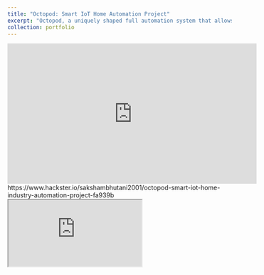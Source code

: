 ```yaml
---
title: "Octopod: Smart IoT Home Automation Project"
excerpt: "Octopod, a uniquely shaped full automation system that allows you to monitor your industry and keep security with AI and smart RFID locks.<br/><img src='/images/Octopod.jpeg'><br/>"
collection: portfolio
---
```


<iframe width="560" height="315" src="https://www.youtube.com/embed/HFBD5NxqAko" title="YouTube video player" frameborder="0" allow="accelerometer; autoplay; clipboard-write; encrypted-media; gyroscope; picture-in-picture" allowfullscreen></iframe>
https://www.hackster.io/sakshambhutani2001/octopod-smart-iot-home-industry-automation-project-fa939b

<iframe src="https://www.hackster.io/sakshambhutani2001#/html/body/div[2]/div[2]/div/div/div[1]/div[2]/div/div/div/section[2]/div/div/div[3]/div" ></iframe>